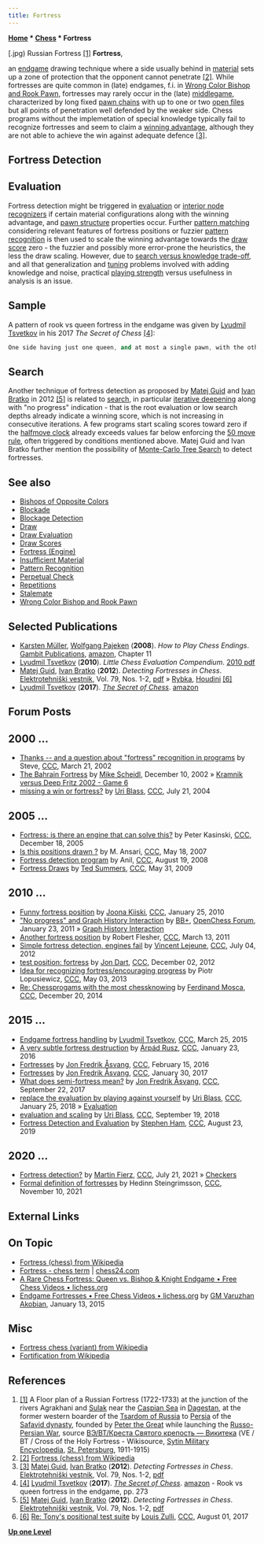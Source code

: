 ```yaml
---
title: Fortress
---
```

**[Home](Home "Home") * [Chess](Chess "Chess") * Fortress**

\[.jpg) Russian Fortress <a id="cite-note-1" href="#cite-ref-1">[1]</a>
**Fortress**,

an [endgame](Endgame "Endgame") drawing technique where a side usually behind in [material](Material "Material") sets up a zone of protection that the opponent cannot penetrate <a id="cite-note-2" href="#cite-ref-2">[2]</a>. While fortresses are quite common in (late) endgames, f.i. in [Wrong Color Bishop and Rook Pawn](Wrong_Color_Bishop_and_Rook_Pawn "Wrong Color Bishop and Rook Pawn"), fortresses may rarely occur in the (late) [middlegame](Middlegame "Middlegame"), characterized by long fixed [pawn chains](Pawn_Chain "Pawn Chain") with up to one or two [open files](Open_File "Open File") but all points of penetration well defended by the weaker side. Chess programs without the implemetation of special knowledge typically fail to recognize fortresses and seem to claim a [winning advantage](Pawn_Advantage,_Win_Percentage,_and_Elo "Pawn Advantage, Win Percentage, and Elo"), although they are not able to achieve the win against adequate defence <a id="cite-note-3" href="#cite-ref-3">[3]</a>.

## Fortress Detection

## Evaluation

Fortress detection might be triggered in [evaluation](Evaluation "Evaluation") or [interior node recognizers](Interior_Node_Recognizer "Interior Node Recognizer") if certain material configurations along with the winning advantage, and [pawn structure](Pawn_Structure "Pawn Structure") properties occur. Further [pattern matching](index.php?title=Pattern_Matching&action=edit&redlink=1 "Pattern Matching (page does not exist)") considering relevant features of fortress positions or fuzzier [pattern recognition](Pattern_Recognition "Pattern Recognition") is then used to scale the winning advantage towards the [draw score](Score#DrawScore "Score") zero - the fuzzier and possibly more error-prone the heuristics, the less the draw scaling. However, due to [search versus knowledge trade-off](Knowledge#SearchversusKnowledge "Knowledge"), and all that generalization and [tuning](Automated_Tuning "Automated Tuning") problems involved with adding knowledge and noise, practical [playing strength](Playing_Strength "Playing Strength") versus usefulness in analysis is an issue.

## Sample

A pattern of rook vs queen fortress in the endgame was given by [Lyudmil Tsvetkov](Lyudmil_Tsvetkov "Lyudmil Tsvetkov") in his 2017 *The Secret of Chess* <a id="cite-note-4" href="#cite-ref-4">[4]</a>:

```C++
One side having just one queen, and at most a single pawn, with the other having just one rook, and at least one pawn, if the queen side has no passers, the rook is protected by a pawn on the g or b files on its 2nd rank, the king of the rook side is adjacent to that pawn, the pawn of the queen side is on files h,f,a or c, and the king of the queen side is not past its 5th rank. 

```

## Search

Another technique of fortress detection as proposed by [Matej Guid](Matej_Guid "Matej Guid") and [Ivan Bratko](Ivan_Bratko "Ivan Bratko") in 2012 <a id="cite-note-5" href="#cite-ref-5">[5]</a> is related to [search](Search "Search"), in particular [iterative deepening](Iterative_Deepening "Iterative Deepening") along with "no progress" indication - that is the root evaluation or low search depths already indicate a winning score, which is not increasing in consecutive iterations. A few programs start scaling scores toward zero if the [halfmove clock](Halfmove_Clock "Halfmove Clock") already exceeds values far below enforcing the [50 move rule](Fifty-move_Rule "Fifty-move Rule"), often triggered by conditions mentioned above. Matej Guid and Ivan Bratko further mention the possibility of [Monte-Carlo Tree Search](Monte-Carlo_Tree_Search "Monte-Carlo Tree Search") to detect fortresses.

## See also

- [Bishops of Opposite Colors](Bishops_of_Opposite_Colors "Bishops of Opposite Colors")
- [Blockade](Blockade "Blockade")
- [Blockage Detection](Blockage_Detection "Blockage Detection")
- [Draw](Draw "Draw")
- [Draw Evaluation](Draw_Evaluation "Draw Evaluation")
- [Draw Scores](Score#DrawScore "Score")
- [Fortress (Engine)](</Fortress_(Engine)> "Fortress (Engine)")
- [Insufficient Material](Material#InsufficientMaterial "Material")
- [Pattern Recognition](Pattern_Recognition "Pattern Recognition")
- [Perpetual Check](Check#Perpetual "Check")
- [Repetitions](Repetitions "Repetitions")
- [Stalemate](Stalemate "Stalemate")
- [Wrong Color Bishop and Rook Pawn](Wrong_Color_Bishop_and_Rook_Pawn "Wrong Color Bishop and Rook Pawn")

## Selected Publications

- [Karsten Müller](Karsten_M%C3%BCller "Karsten Müller"), [Wolfgang Pajeken](https://ratings.fide.com/card.phtml?event=4622170) (**2008**). *How to Play Chess Endings*. [Gambit Publications](https://en.wikipedia.org/wiki/Gambit_Publications), [amazon](https://www.amazon.com/Play-Chess-Endgames-Karsten-Muller/dp/1904600867), Chapter 11
- [Lyudmil Tsvetkov](Lyudmil_Tsvetkov "Lyudmil Tsvetkov") (**2010**). *Little Chess Evaluation Compendium*. [2010 pdf](http://www.winboardengines.de/doc/LittleChessEvaluationCompendium-2010-04-07.pdf)
- [Matej Guid](Matej_Guid "Matej Guid"), [Ivan Bratko](Ivan_Bratko "Ivan Bratko") (**2012**). *Detecting Fortresses in Chess*. [Elektrotehniški vestnik](http://ev.fe.uni-lj.si/), Vol. 79, Nos. 1-2, [pdf](https://ailab.si/matej/doc/Detecting_Fortresses_in_Chess.pdf) » [Rybka](Rybka "Rybka"), [Houdini](Houdini "Houdini") <a id="cite-note-6" href="#cite-ref-6">[6]</a>
- [Lyudmil Tsvetkov](Lyudmil_Tsvetkov "Lyudmil Tsvetkov") (**2017**). *[The Secret of Chess](http://www.secretofchess.com/)*. [amazon](https://www.amazon.com/Secret-Chess-Lyudmil-Tsvetkov-ebook/dp/B074M85CVV)

## Forum Posts

## 2000 ...

- [Thanks -- and a question about "fortress" recognition in programs](https://www.stmintz.com/ccc/index.php?id=218993) by Steve, [CCC](CCC "CCC"), March 21, 2002
- [The Bahrain Fortress](https://www.stmintz.com/ccc/index.php?id=269953) by [Mike Scheidl](index.php?title=Michael_Scheidl&action=edit&redlink=1 "Michael Scheidl (page does not exist)"), December 10, 2002 » [Kramnik versus Deep Fritz 2002 - Game 6](Kramnik_versus_Deep_Fritz_2002#6 "Kramnik versus Deep Fritz 2002")
- [missing a win or fortress?](https://www.stmintz.com/ccc/index.php?id=378332) by [Uri Blass](Uri_Blass "Uri Blass"), [CCC](CCC "CCC"), July 21, 2004

## 2005 ...

- [Fortress: is there an engine that can solve this?](https://www.stmintz.com/ccc/index.php?id=471530) by Peter Kasinski, [CCC](CCC "CCC"), December 18, 2005
- [Is this positions drawn ?](http://www.talkchess.com/forum/viewtopic.php?t=13872) by M. Ansari, [CCC](CCC "CCC"), May 18, 2007
- [Fortress detection program](http://www.talkchess.com/forum/viewtopic.php?t=23109) by Anil, [CCC](CCC "CCC"), August 19, 2008
- [Fortress Draws](http://www.talkchess.com/forum/viewtopic.php?t=28193) by [Ted Summers](Ted_Summers "Ted Summers"), [CCC](CCC "CCC"), May 31, 2009

## 2010 ...

- [Funny fortress position](http://www.talkchess.com/forum/viewtopic.php?t=32034) by [Joona Kiiski](Joona_Kiiski "Joona Kiiski"), [CCC](CCC "CCC"), January 25, 2010
- ["No progress" and Graph History Interaction](http://www.open-chess.org/viewtopic.php?f=5&t=1015) by [BB+](Mark_Watkins "Mark Watkins"), [OpenChess Forum](Computer_Chess_Forums "Computer Chess Forums"), January 23, 2011 » [Graph History Interaction](Graph_History_Interaction "Graph History Interaction")
- [Another fortress position](http://www.talkchess.com/forum/viewtopic.php?t=38402) by Robert Flesher, [CCC](CCC "CCC"), March 13, 2011
- [Simple fortress detection, engines fail](http://www.talkchess.com/forum/viewtopic.php?t=44300) by [Vincent Lejeune](index.php?title=Vincent_Lejeune&action=edit&redlink=1 "Vincent Lejeune (page does not exist)"), [CCC](CCC "CCC"), July 04, 2012
- [test position: fortress](http://www.talkchess.com/forum/viewtopic.php?t=46245) by [Jon Dart](Jon_Dart "Jon Dart"), [CCC](CCC "CCC"), December 02, 2012
- [Idea for recognizing fortress/encouraging progress](http://www.talkchess.com/forum/viewtopic.php?t=47907) by Piotr Lopusiewicz, [CCC](CCC "CCC"), May 03, 2013
- [Re: Chessprogams with the most chessknowing](http://www.talkchess.com/forum/viewtopic.php?topic_view=threads&p=601224&t=54697) by [Ferdinand Mosca](Ferdinand_Mosca "Ferdinand Mosca"), [CCC](CCC "CCC"), December 20, 2014

## 2015 ...

- [Endgame fortress handling](http://www.talkchess.com/forum/viewtopic.php?t=55773) by [Lyudmil Tsvetkov](Lyudmil_Tsvetkov "Lyudmil Tsvetkov"), [CCC](CCC "CCC"), March 25, 2015
- [A very subtle fortress destruction](http://www.talkchess.com/forum/viewtopic.php?t=59025) by [Árpád Rusz](%C3%81rp%C3%A1d_Rusz "Árpád Rusz"), [CCC](CCC "CCC"), January 23, 2016
- [Fortresses](http://www.talkchess.com/forum/viewtopic.php?t=59264) by [Jon Fredrik Åsvang](index.php?title=Jon_Fredrik_%C3%85svang&action=edit&redlink=1 "Jon Fredrik Åsvang (page does not exist)"), [CCC](CCC "CCC"), February 15, 2016
- [Fortresses](http://www.talkchess.com/forum/viewtopic.php?t=62976) by [Jon Fredrik Åsvang](index.php?title=Jon_Fredrik_%C3%85svang&action=edit&redlink=1 "Jon Fredrik Åsvang (page does not exist)"), [CCC](CCC "CCC"), January 30, 2017
- [What does semi-fortress mean?](http://www.talkchess.com/forum/viewtopic.php?t=65247) by [Jon Fredrik Åsvang](index.php?title=Jon_Fredrik_%C3%85svang&action=edit&redlink=1 "Jon Fredrik Åsvang (page does not exist)"), [CCC](CCC "CCC"), September 22, 2017
- [replace the evaluation by playing against yourself](http://www.talkchess.com/forum/viewtopic.php?t=66413) by [Uri Blass](Uri_Blass "Uri Blass"), [CCC](CCC "CCC"), January 25, 2018 » [Evaluation](Evaluation "Evaluation")
- [evaluation and scaling](http://www.talkchess.com/forum3/viewtopic.php?f=2&t=68469) by [Uri Blass](Uri_Blass "Uri Blass"), [CCC](CCC "CCC"), September 19, 2018
- [Fortress Detection and Evaluation](http://www.talkchess.com/forum3/viewtopic.php?f=2&t=71638) by [Stephen Ham](index.php?title=Stephen_Ham&action=edit&redlink=1 "Stephen Ham (page does not exist)"), [CCC](CCC "CCC"), August 23, 2019

## 2020 ...

- [Fortress detection?](http://www.talkchess.com/forum3/viewtopic.php?f=7&t=77768) by [Martin Fierz](Martin_Fierz "Martin Fierz"), [CCC](CCC "CCC"), July 21, 2021 » [Checkers](Checkers "Checkers")
- [Formal definition of fortresses](https://www.talkchess.com/forum3/viewtopic.php?f=2&t=78628) by Hedinn Steingrimsson, [CCC](CCC "CCC"), November 10, 2021

## External Links

## On Topic

- [Fortress (chess) from Wikipedia](<https://en.wikipedia.org/wiki/Fortress_(chess)>)
- [Fortress - chess term](https://chess24.com/en/read/glossary/fortress) | [chess24.com](https://en.wikipedia.org/wiki/Chess24.com)
- [A Rare Chess Fortress: Queen vs. Bishop & Knight Endgame • Free Chess Videos • lichess.org](https://lichess.org/video/SOzdwycf8y0)
- [Endgame Fortresses • Free Chess Videos • lichess.org](https://lichess.org/video/ZsCt9sG6oig?) by [GM Varuzhan Akobian](https://en.wikipedia.org/wiki/Varuzhan_Akobian), January 13, 2015

## Misc

- [Fortress chess (variant) from Wikipedia](https://en.wikipedia.org/wiki/Fortress_chess)
- [Fortification from Wikipedia](https://en.wikipedia.org/wiki/Fortification)

## References

1. <a id="cite-ref-1" href="#cite-note-1">[1]</a> A Floor plan of a Russian Fortress (1722-1733) at the junction of the rivers Agrakhani and [Sulak](https://en.wikipedia.org/wiki/Sulak_River) near the [Caspian Sea](https://en.wikipedia.org/wiki/Caspian_Sea) in [Dagestan](https://en.wikipedia.org/wiki/Dagestan), at the former western boarder of the [Tsardom of Russia](https://en.wikipedia.org/wiki/Tsardom_of_Russia) to [Persia](https://en.wikipedia.org/wiki/Iran) of the [Safavid dynasty](https://en.wikipedia.org/wiki/Safavid_dynasty), founded by [Peter the Great](https://en.wikipedia.org/wiki/Peter_the_Great) while launching the [Russo-Persian War](<https://en.wikipedia.org/wiki/Russo-Persian_War_(1722%E2%80%931723)>), source [ВЭ/ВТ/Креста Святого крепость — Викитека](https://ru.wikisource.org/wiki/%D0%92%D0%AD/%D0%92%D0%A2/%D0%9A%D1%80%D0%B5%D1%81%D1%82%D0%B0_%D0%A1%D0%B2%D1%8F%D1%82%D0%BE%D0%B3%D0%BE_%D0%BA%D1%80%D0%B5%D0%BF%D0%BE%D1%81%D1%82%D1%8C) (VE / BT / Cross of the Holy Fortress - Wikisource, [Sytin Military Encyclopedia](https://www.wikidata.org/wiki/Q4114391), [St. Petersburg](https://en.wikipedia.org/wiki/Saint_Petersburg), 1911-1915)
1. <a id="cite-ref-2" href="#cite-note-2">[2]</a> [Fortress (chess) from Wikipedia](<https://en.wikipedia.org/wiki/Fortress_(chess)>)
1. <a id="cite-ref-3" href="#cite-note-3">[3]</a> [Matej Guid](Matej_Guid "Matej Guid"), [Ivan Bratko](Ivan_Bratko "Ivan Bratko") (**2012**). *Detecting Fortresses in Chess*. [Elektrotehniški vestnik](http://ev.fe.uni-lj.si/), Vol. 79, Nos. 1-2, [pdf](https://ailab.si/matej/doc/Detecting_Fortresses_in_Chess.pdf)
1. <a id="cite-ref-4" href="#cite-note-4">[4]</a> [Lyudmil Tsvetkov](Lyudmil_Tsvetkov "Lyudmil Tsvetkov") (**2017**). *[The Secret of Chess](http://www.secretofchess.com/)*. [amazon](https://www.amazon.com/Secret-Chess-Lyudmil-Tsvetkov-ebook/dp/B074M85CVV) - Rook vs queen fortress in the endgame, pp. 273
1. <a id="cite-ref-5" href="#cite-note-5">[5]</a> [Matej Guid](Matej_Guid "Matej Guid"), [Ivan Bratko](Ivan_Bratko "Ivan Bratko") (**2012**). *Detecting Fortresses in Chess*. [Elektrotehniški vestnik](http://ev.fe.uni-lj.si/), Vol. 79, Nos. 1-2, [pdf](https://ailab.si/matej/doc/Detecting_Fortresses_in_Chess.pdf)
1. <a id="cite-ref-6" href="#cite-note-6">[6]</a> [Re: Tony's positional test suite](http://www.talkchess.com/forum/viewtopic.php?t=64306&start=27) by [Louis Zulli](Louis_Zulli "Louis Zulli"), [CCC](CCC "CCC"), August 01, 2017

**[Up one Level](Chess "Chess")**

